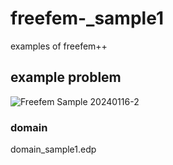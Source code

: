 # freefem-_sample1
examples of freefem++

## example problem

![Freefem Sample 20240116-2](https://github.com/chibaf/freefem-_sample1/assets/1296728/1a58f747-2730-41ec-9c3f-594231ea15b6)

### domain
domain_sample1.edp


